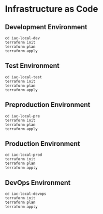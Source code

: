# Infrastructure as Code

## Development Environment

```shell
cd iac-local-dev
terraform init
terraform plan
terraform apply
```

## Test Environment

```shell
cd iac-local-test
terraform init
terraform plan
terraform apply
```

## Preproduction Environment

```shell
cd iac-local-pre
terraform init
terraform plan
terraform apply
```

## Production Environment

```shell
cd iac-local-prod
terraform init
terraform plan
terraform apply
```

## DevOps Environment

```shell
cd iac-local-devops
terraform init
terraform plan
terraform apply
```